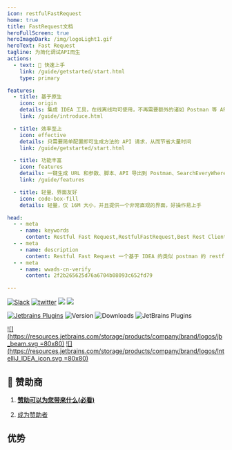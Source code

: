 ```yaml
---
icon: restfulFastRequest
home: true
title: FastRequest文档
heroFullScreen: true
heroImageDark: /img/logoLight1.gif
heroText: Fast Request
tagline: 为简化调试API而生
actions:
  - text: 🚀 快速上手
    link: /guide/getstarted/start.html
    type: primary

features:
  - title: 基于原生
    icon: origin
    details: 集成 IDEA 工具，在线离线均可使用，不再需要额外的诸如 Postman 等 API 调试工具
    link: /guide/introduce.html

  - title: 效率至上
    icon: effective
    details: 只需要简单配置即可生成方法的 API 请求，从而节省大量时间
    link: /guide/getstarted/start.html

  - title: 功能丰富
    icon: features
    details: 一键生成 URL 和参数、脚本、API 导出到 Postman、SearchEveryWhere 搜索、发送 API 请求、下载文件、存储历史请求，各种功能一应俱全
    link: /guide/features

  - title: 轻量、界面友好
    icon: code-box-fill
    details: 轻量，仅 16M 大小，并且提供一个非常直观的界面，好操作易上手

head:
  - - meta
    - name: keywords
      content: Restful Fast Request,RestfulFastRequest,Best Rest Client,Fast Request,fast request,fast request官网,Postman,restful toolkit,idea插件,http client,Restful API,Restful,API,API Buddy
  - - meta
    - name: description
      content: Restful Fast Request 一个基于 IDEA 的类似 postman 的 restful api 工具包插件，可以根据已有的方法帮助您快速生成 url 和 params，一个API调试工具+API管理工具，支持 springmvc、springboot、java-rs
  - - meta
    - name: wwads-cn-verify
      content: 2f2b265625d76a6704b08093c652fd79

---
```


[![Slack](https://img.shields.io/static/v1?label=Slack&message=Restful%20Fast%20Request&logo=slack&color=38B580)](https://join.slack.com/t/restfulfastrequest/shared_invite/zt-1we57vum8-TALhTHI2uNmPF2bx1NDyWw)
[![twitter](https://img.shields.io/static/v1?label=Twitter&message=FastRequest666&logo=twitter&color=FC8D34)](https://twitter.com/FastRequest666)
[![](https://badgen.net/badge/Github/fast-request/21D789?icon=github)](https://github.com/dromara/fast-request)
[![](https://img.shields.io/static/v1?label=Gitee&message=fast-request&color=FF318C&logo=gitee)](https://gitee.com/dromara/fast-request)

[![Jetbrains Plugins][plugin-img]][plugin] ![Version](https://img.shields.io/jetbrains/plugin/v/16988?logo=IntelliJ%20IDEA) ![Downloads](https://img.shields.io/jetbrains/plugin/d/16988?color=FE2857) ![JetBrains Plugins](https://img.shields.io/jetbrains/plugin/r/rating/16988)

[![](https://resources.jetbrains.com/storage/products/company/brand/logos/jb_beam.svg =80x80)](https://www.jetbrains.com)
[![](https://resources.jetbrains.com/storage/products/company/brand/logos/IntelliJ_IDEA_icon.svg =80x80)](https://www.jetbrains.com/idea)

## 🌈 赞助商

1. [**赞助可以为您带来什么(必看)**](./guide/sponsor.md#优势)

1. [成为赞助者](./guide/sponsor.md)

<SiteInfo
  name="Restful Fast Request"
  desc="为简化调试API而生"
  url="https://www.sheng90.wang/fast-request/"
  logo="/fast-request/img/logo/logo.svg"
  preview="/img/logo/homepage.png"
  style="max-width:400px"
/>

<div class="home-advantage">

## 优势

<iframe
  :src="$withBase('/html/showside.html')"
  width="100%"
  height="550px"
  frameborder="0"
  scrolling="No"
  leftmargin="0"
  topmargin="0"
/>
<a class="advantage-more" href="guide/features">更多功能</a>
</div>

## 🥇 功能

<!-- @include: @src/compare.snippet.md -->

## 🎉 致谢

**Restful Fast Request**简称**RFR**自从 2021 年上线以来获得了很多人的支持。目前微信社区群 1000 多人，下载超过 ![Downloads](https://img.shields.io/jetbrains/plugin/d/16988?color=FE2857)，感谢各位支持者的一路同行，我们会努力提升软件的人性化程度，同时也让软件变得有趣。

感谢 OSCHINA 和 Gitee 官方平台对**RFR**项目的推荐和肯定。**Restful Fast Request**在 [**2021**](https://www.oschina.net/question/2918182_2324736) 年度获得"OSC 年度最受欢迎个人项目" <Badge vertical="baseline">Top 15</Badge> 殊荣。

设计师森阳`sssenyang@qq.com` logo设计

::: chart API 工具对比

```json
{
  "type": "radar",
  "data": {
    "labels": ["易用性", "Swagger", "Java", "Kotlin", "压测", "集成"],
    "datasets": [
      {
        "label": "Fast Request",
        "data": [95, 90, 90, 70, 40, 60],
        "fill": true,
        "backgroundColor": "rgba(0, 250, 154, 0.2)",
        "borderColor": "rgb(0, 250, 154)",
        "pointBackgroundColor": "rgb(0, 250, 154)",
        "pointBorderColor": "#fff",
        "pointHoverBackgroundColor": "#fff",
        "pointHoverBorderColor": "rgb(0, 250, 154)"
      },
      {
        "label": "Postman",
        "data": [80, 80, 80, 50, 90, 100],
        "fill": true,
        "backgroundColor": "rgba(54, 162, 235, 0.2)",
        "borderColor": "rgb(54, 162, 235)",
        "pointBackgroundColor": "rgb(54, 162, 235)",
        "pointBorderColor": "#fff",
        "pointHoverBackgroundColor": "#fff",
        "pointHoverBorderColor": "rgb(54, 162, 235)"
      }
    ]
  },
  "options": {
    "elements": {
      "line": {
        "borderWidth": 3
      }
    }
  }
}
```

:::

<!-- @include: @src/contact.snippet.md -->

[plugin]: https://plugins.jetbrains.com/plugin/16988
[plugin-img]: https://img.shields.io/badge/plugin-Restful_Fast_Request-x.svg?logo=IntelliJ%20IDEA
